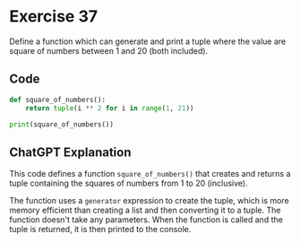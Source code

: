 # Exercise 37
Define a function which can generate and print a tuple where the value are square of numbers between 1 and 20 (both included).

## Code
```python
def square_of_numbers():
    return tuple(i ** 2 for i in range(1, 21))

print(square_of_numbers())

```

## ChatGPT Explanation
This code defines a function `square_of_numbers()` that creates and returns a tuple containing the squares of numbers from 1 to 20 (inclusive). 

The function uses a `generator` expression to create the tuple, which is more memory efficient than creating a list and then converting it to a tuple. The function doesn't take any parameters. When the function is called and the tuple is returned, it is then printed to the console.